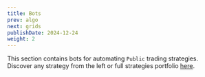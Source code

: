 ```yaml
---
title: Bots
prev: algo
next: grids
publishDate: 2024-12-24
weight: 2
---
```


This section contains bots for automating `Public` trading strategies. Discover any strategy from the left or full strategies portfolio [here](/personal/algo#strategies-portfolio).
